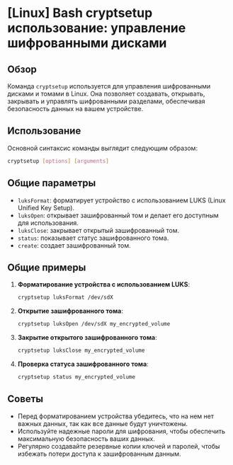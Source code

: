 # [Linux] Bash cryptsetup использование: управление шифрованными дисками

## Обзор
Команда `cryptsetup` используется для управления шифрованными дисками и томами в Linux. Она позволяет создавать, открывать, закрывать и управлять шифрованными разделами, обеспечивая безопасность данных на вашем устройстве.

## Использование
Основной синтаксис команды выглядит следующим образом:

```bash
cryptsetup [options] [arguments]
```

## Общие параметры
- `luksFormat`: форматирует устройство с использованием LUKS (Linux Unified Key Setup).
- `luksOpen`: открывает зашифрованный том и делает его доступным для использования.
- `luksClose`: закрывает открытый зашифрованный том.
- `status`: показывает статус зашифрованного тома.
- `create`: создает зашифрованный том.

## Общие примеры
1. **Форматирование устройства с использованием LUKS**:
   ```bash
   cryptsetup luksFormat /dev/sdX
   ```

2. **Открытие зашифрованного тома**:
   ```bash
   cryptsetup luksOpen /dev/sdX my_encrypted_volume
   ```

3. **Закрытие открытого зашифрованного тома**:
   ```bash
   cryptsetup luksClose my_encrypted_volume
   ```

4. **Проверка статуса зашифрованного тома**:
   ```bash
   cryptsetup status my_encrypted_volume
   ```

## Советы
- Перед форматированием устройства убедитесь, что на нем нет важных данных, так как все данные будут уничтожены.
- Используйте надежные пароли для шифрования, чтобы обеспечить максимальную безопасность ваших данных.
- Регулярно создавайте резервные копии ключей и паролей, чтобы избежать потери доступа к зашифрованным данным.